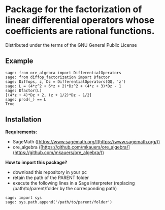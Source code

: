 # Package for the factorization of linear differential operators whose coefficients are rational functions.

Distributed under the terms of the GNU General Public License

## Example

```
sage: from ore_algebra import DifferentialOperators
sage: from diffop_factorization import Dfactor
sage: Diffops, z, Dz = DifferentialOperators(QQ, 'z')
sage: L = (4*z^2 + 6*z + 2)*Dz^2 + (4*z + 3)*Dz - 1
sage: Dfactor(L)
[(4*z + 4)*Dz + 2, (z + 1/2)*Dz - 1/2]
sage: prod(_) == L
True

```

## Installation

__Requirements:__
- SageMath ([https://www.sagemath.org/](https://www.sagemath.org/))
- ore_algebra ([https://github.com/mkauers/ore_algebra/](https://github.com/mkauers/ore_algebra/))

__How to import this package?__
- download this repository in your pc
- retain the path of the PARENT folder
- execute the following lines in a Sage interpreter (replacing /path/to/parent/folder by the corresponding path)
```
sage: import sys
sage: sys.path.append('/path/to/parent/folder')
```
